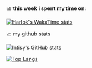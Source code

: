 📊 **this week i spent my time on:**

[![Harlok's WakaTime stats](https://github-readme-stats.vercel.app/api/wakatime?username=intisy)](https://github.com/intisy)


📈 my github stats

![Intisy's GitHub stats](https://github-readme-stats.vercel.app/api?username=intisy&show_icons=true&theme=transparent)

[![Top Langs](https://github-readme-stats.vercel.app/api/top-langs/?username=intisy)](https://github.com/intisy)
